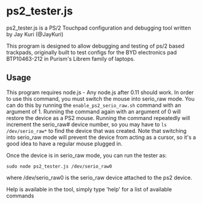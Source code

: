 ps2_tester.js
=============

ps2_tester.js is a PS/2 Touchpad configuration and debugging tool written by
Jay Kuri (@JayKuri)

This program is designed to allow debugging and testing of ps/2 based
trackpads, originally built to test configs for the BYD electronics
pad BTP10463-212 in Purism's Librem family of laptops.

Usage
-----

This program requires node.js - Any node.js after 0.11 should work.
In order to use this command, you must switch the mouse into serio_raw mode.
You can do this by running the `enable_ps2_serio_raw.sh` command with an
argument of 1. Running the command again with an argument of 0 will restore
the device as a PS2 mouse.  Running the command repeatedly will increment
the serio_raw# device number, so you may have to `ls /dev/serio_raw*` to
find the device that was created. Note that switching into serio_raw mode will
prevent the device from acting as a cursor, so it's a good idea to have a
regular mouse plugged in.  

Once the device is in serio_raw mode, you can run the tester as:

    sudo node ps2_tester.js /dev/serio_raw0

where /dev/serio_raw0 is the serio_raw device attached to the ps2 device.

Help is available in the tool, simply type 'help' for a list of
available commands
